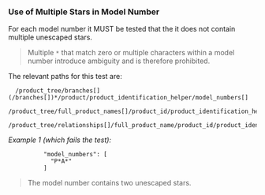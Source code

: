 ### Use of Multiple Stars in Model Number

For each model number it MUST be tested that the it does not contain multiple unescaped stars.

> Multiple `*` that match zero or multiple characters within a model number introduce ambiguity and is therefore prohibited.

The relevant paths for this test are:

```
  /product_tree/branches[](/branches[])*/product/product_identification_helper/model_numbers[]
  /product_tree/full_product_names[]/product_id/product_identification_helper/model_numbers[]
  /product_tree/relationships[]/full_product_name/product_id/product_identification_helper/model_numbers[]
```

*Example 1 (which fails the test):*

```
          "model_numbers": [
            "P*A*"
          ]
```

> The model number contains two unescaped stars.
